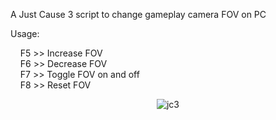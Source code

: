 A Just Cause 3 script to change gameplay camera FOV on PC

Usage:  

&nbsp;&nbsp;&nbsp;&nbsp;F5 >> Increase FOV  
&nbsp;&nbsp;&nbsp;&nbsp;F6 >> Decrease FOV  
&nbsp;&nbsp;&nbsp;&nbsp;F7 >> Toggle FOV on and off  
&nbsp;&nbsp;&nbsp;&nbsp;F8 >> Reset FOV  

<p align="center">
  <img src="https://github.com/user-attachments/assets/d5dd5789-9e24-4946-80bf-4193f6232525" alt="jc3">
</p>

